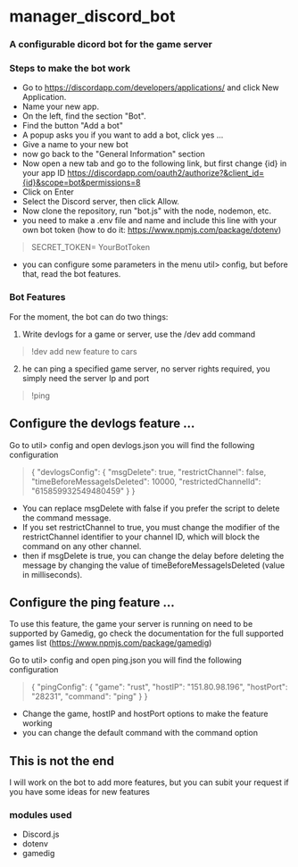 # manager_discord_bot
### A configurable dicord bot for the game server

### Steps to make the bot work


* Go to https://discordapp.com/developers/applications/ and click New Application.
* Name your new app.
* On the left, find the section "Bot".
* Find the button "Add a bot"
* A popup asks you if you want to add a bot, click yes ...
* Give a name to your new bot
* now go back to the "General Information" section
* Now open a new tab and go to the following link, but first change {id} in your app ID
https://discordapp.com/oauth2/authorize?&client_id={id}&scope=bot&permissions=8
* Click on Enter
* Select the Discord server, then click Allow.
* Now clone the repository, run "bot.js" with the node, nodemon, etc.
* you need to make a .env file and name and include this line with your own bot token (how to do it: https://www.npmjs.com/package/dotenv)
> SECRET_TOKEN= YourBotToken


* you can configure some parameters in the menu util> config, but before that, read the bot features.


### Bot Features

For the moment, the bot can do two things:
1. Write devlogs for a game or server, use the /dev add command
> !dev add new feature to cars

2. he can ping a specified game server, no server rights required, you simply need the server Ip and port
>  !ping

## Configure the devlogs feature ...

Go to util> config and open devlogs.json
you will find the following configuration
> {
"devlogsConfig": {
"msgDelete": true,
"restrictChannel": false,
"timeBeforeMessageIsDeleted": 10000,
"restrictedChannelId": "615859932549480459"
}
}

* You can replace msgDelete with false if you prefer the script to delete the command message.
* If you set restrictChannel to true, you must change the modifier of the restrictChannel identifier to your channel ID, which will block the command on any other channel.
* then if msgDelete is true, you can change the delay before deleting the message by changing the value of timeBeforeMessageIsDeleted (value in milliseconds).


## Configure the ping feature ...

To use this feature, the game your server is running on need to be supported by Gamedig, go check the documentation for the full supported games list (https://www.npmjs.com/package/gamedig)


Go to util> config and open ping.json
you will find the following configuration
> {
    "pingConfig": {
        "game": "rust",
        "hostIP": "151.80.98.196",
        "hostPort": "28231",
        "command": "ping"
    }
}

* Change the game, hostIP and hostPort options to make the feature working
* you can change the default command with the command option



## This is not the end

I will work on the bot to add more features, but you can subit your request if you have some ideas for new features


### modules used

* Discord.js
* dotenv
* gamedig


